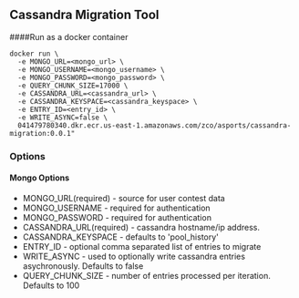 ## Cassandra Migration Tool

####Run as a docker container
```
docker run \
  -e MONGO_URL=<mongo_url> \
  -e MONGO_USERNAME=<mongo_username> \
  -e MONGO_PASSWORD=<mongo_password> \
  -e QUERY_CHUNK_SIZE=17000 \
  -e CASSANDRA_URL=<cassandra_url> \
  -e CASSANDRA_KEYSPACE=<cassandra_keyspace> \
  -e ENTRY_ID=<entry_id> \
  -e WRITE_ASYNC=false \
  041479780340.dkr.ecr.us-east-1.amazonaws.com/zco/asports/cassandra-migration:0.0.1"
```

### Options

#### Mongo Options
* MONGO_URL(required) - source for user contest data
* MONGO_USERNAME - required for authentication
* MONGO_PASSWORD - required for authentication
* CASSANDRA_URL(required) - cassandra hostname/ip address.
* CASSANDRA_KEYSPACE - defaults to 'pool_history'
* ENTRY_ID - optional comma separated list of entries to migrate
* WRITE_ASYNC - used to optionally write cassandra entries asychronously. Defaults to false
* QUERY_CHUNK_SIZE - number of entries processed per iteration. Defaults to 100
